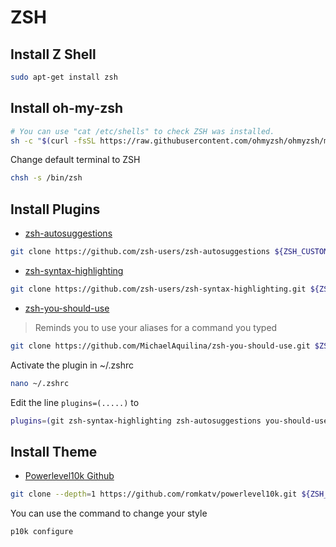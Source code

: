 # ZSH

## Install Z Shell

```bash
sudo apt-get install zsh
```

## Install oh-my-zsh

```bash
# You can use "cat /etc/shells" to check ZSH was installed.
sh -c "$(curl -fsSL https://raw.githubusercontent.com/ohmyzsh/ohmyzsh/master/tools/install.sh)"
```

Change default terminal to ZSH

```bash
chsh -s /bin/zsh
```

## Install Plugins

- [zsh-autosuggestions](https://github.com/zsh-users/zsh-autosuggestions)

```bash
git clone https://github.com/zsh-users/zsh-autosuggestions ${ZSH_CUSTOM:-~/.oh-my-zsh/custom}/plugins/zsh-autosuggestions
```

- [zsh-syntax-highlighting](https://github.com/zsh-users/zsh-syntax-highlighting)

```bash
git clone https://github.com/zsh-users/zsh-syntax-highlighting.git ${ZSH_CUSTOM:-~/.oh-my-zsh/custom}/plugins/zsh-syntax-highlighting
```

- [zsh-you-should-use](https://github.com/MichaelAquilina/zsh-you-should-use)

> Reminds you to use your aliases for a command you typed

```bash
git clone https://github.com/MichaelAquilina/zsh-you-should-use.git $ZSH_CUSTOM/plugins/you-should-use
```

Activate the plugin in ~/.zshrc

```bash
nano ~/.zshrc
```

Edit the line `plugins=(.....)` to

```bash
plugins=(git zsh-syntax-highlighting zsh-autosuggestions you-should-use)
```

## Install Theme

- [Powerlevel10k Github](https://github.com/romkatv/powerlevel10k#meslo-nerd-font-patched-for-powerlevel10k)

```bash
git clone --depth=1 https://github.com/romkatv/powerlevel10k.git ${ZSH_CUSTOM:-$HOME/.oh-my-zsh/custom}/themes/powerlevel10k
```

You can use the command to change your style

```bash
p10k configure
```
